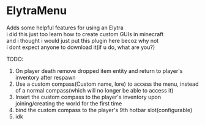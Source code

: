 # ElytraMenu
Adds some helpful features for using an Elytra 
<br>
i did this just too learn how to create custom GUIs in minecraft
<br>
and i thought i would just put this plugin here becoz why not
<br>
i dont expect anyone to download it(if u do, what are you?)

TODO:
1. On player death remove dropped item entity and return to player's inventory after respawn
2. Use a custom compass(Custom name, lore) to access the menu, instead of a normal compass(which will no longer be able to access it)
3. Insert the custom compass to the player's inventory upon joining/creating the world for the first time
4. bind the custom compass to the player's 9th hotbar slot(configurable)
5. idk
